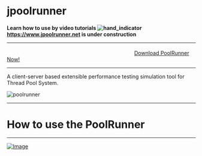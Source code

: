 # jpoolrunner 
#### Learn how to use by video tutorials ![hand_indicator](https://user-images.githubusercontent.com/108230246/189908783-7740c721-a59c-4c61-89c0-165e4ed53e2d.gif) <a href="https://www.jpoolrunner.net">https://www.jpoolrunner.net is under construction</a> <hr>
&emsp;&emsp;&emsp;&emsp;&emsp;&emsp;&emsp;&emsp;&emsp;&emsp;&emsp;&emsp;&emsp;&emsp;&emsp;&emsp;&emsp;&emsp;&emsp;&emsp;&emsp;&emsp;&emsp;&emsp;
 <a href="https://github.com/user-attachments/files/18772054/PoolRunner.zip">Download PoolRunner Now!</a> 
 <hr>
A client-server based extensible performance testing simulation tool for Thread Pool System.

![poolrunner](https://user-images.githubusercontent.com/108230246/189495284-322dff07-8973-4030-8215-039a9416504a.jpg)

<hr>

 <p align="center">
  <h1>How to use the PoolRunner</h1></p>
 <hr> 
 
[![Image](https://github.com/user-attachments/assets/e0aaf8cd-6b14-4034-b394-def567e3fb7f)](https://drive.google.com/file/d/1slxa8KnF4hhyADOuOoBbM3ZRI0mXEHP2/view?usp=drive_link)






